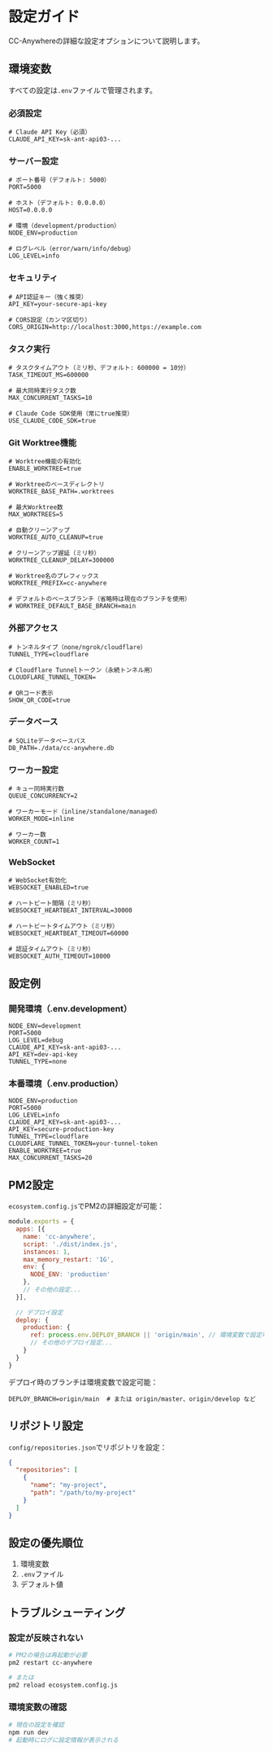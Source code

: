 # 設定ガイド

CC-Anywhereの詳細な設定オプションについて説明します。

## 環境変数

すべての設定は`.env`ファイルで管理されます。

### 必須設定

```env
# Claude API Key（必須）
CLAUDE_API_KEY=sk-ant-api03-...
```

### サーバー設定

```env
# ポート番号（デフォルト: 5000）
PORT=5000

# ホスト（デフォルト: 0.0.0.0）
HOST=0.0.0.0

# 環境（development/production）
NODE_ENV=production

# ログレベル（error/warn/info/debug）
LOG_LEVEL=info
```

### セキュリティ

```env
# API認証キー（強く推奨）
API_KEY=your-secure-api-key

# CORS設定（カンマ区切り）
CORS_ORIGIN=http://localhost:3000,https://example.com
```

### タスク実行

```env
# タスクタイムアウト（ミリ秒、デフォルト: 600000 = 10分）
TASK_TIMEOUT_MS=600000

# 最大同時実行タスク数
MAX_CONCURRENT_TASKS=10

# Claude Code SDK使用（常にtrue推奨）
USE_CLAUDE_CODE_SDK=true
```

### Git Worktree機能

```env
# Worktree機能の有効化
ENABLE_WORKTREE=true

# Worktreeのベースディレクトリ
WORKTREE_BASE_PATH=.worktrees

# 最大Worktree数
MAX_WORKTREES=5

# 自動クリーンアップ
WORKTREE_AUTO_CLEANUP=true

# クリーンアップ遅延（ミリ秒）
WORKTREE_CLEANUP_DELAY=300000

# Worktree名のプレフィックス
WORKTREE_PREFIX=cc-anywhere

# デフォルトのベースブランチ（省略時は現在のブランチを使用）
# WORKTREE_DEFAULT_BASE_BRANCH=main
```

### 外部アクセス

```env
# トンネルタイプ（none/ngrok/cloudflare）
TUNNEL_TYPE=cloudflare

# Cloudflare Tunnelトークン（永続トンネル用）
CLOUDFLARE_TUNNEL_TOKEN=

# QRコード表示
SHOW_QR_CODE=true
```

### データベース

```env
# SQLiteデータベースパス
DB_PATH=./data/cc-anywhere.db
```

### ワーカー設定

```env
# キュー同時実行数
QUEUE_CONCURRENCY=2

# ワーカーモード（inline/standalone/managed）
WORKER_MODE=inline

# ワーカー数
WORKER_COUNT=1
```

### WebSocket

```env
# WebSocket有効化
WEBSOCKET_ENABLED=true

# ハートビート間隔（ミリ秒）
WEBSOCKET_HEARTBEAT_INTERVAL=30000

# ハートビートタイムアウト（ミリ秒）
WEBSOCKET_HEARTBEAT_TIMEOUT=60000

# 認証タイムアウト（ミリ秒）
WEBSOCKET_AUTH_TIMEOUT=10000
```

## 設定例

### 開発環境（.env.development）

```env
NODE_ENV=development
PORT=5000
LOG_LEVEL=debug
CLAUDE_API_KEY=sk-ant-api03-...
API_KEY=dev-api-key
TUNNEL_TYPE=none
```

### 本番環境（.env.production）

```env
NODE_ENV=production
PORT=5000
LOG_LEVEL=info
CLAUDE_API_KEY=sk-ant-api03-...
API_KEY=secure-production-key
TUNNEL_TYPE=cloudflare
CLOUDFLARE_TUNNEL_TOKEN=your-tunnel-token
ENABLE_WORKTREE=true
MAX_CONCURRENT_TASKS=20
```

## PM2設定

`ecosystem.config.js`でPM2の詳細設定が可能：

```javascript
module.exports = {
  apps: [{
    name: 'cc-anywhere',
    script: './dist/index.js',
    instances: 1,
    max_memory_restart: '1G',
    env: {
      NODE_ENV: 'production'
    },
    // その他の設定...
  }],
  
  // デプロイ設定
  deploy: {
    production: {
      ref: process.env.DEPLOY_BRANCH || 'origin/main', // 環境変数で設定可能
      // その他のデプロイ設定...
    }
  }
}
```

デプロイ時のブランチは環境変数で設定可能：
```env
DEPLOY_BRANCH=origin/main  # または origin/master、origin/develop など
```

## リポジトリ設定

`config/repositories.json`でリポジトリを設定：

```json
{
  "repositories": [
    {
      "name": "my-project",
      "path": "/path/to/my-project"
    }
  ]
}
```

## 設定の優先順位

1. 環境変数
2. `.env`ファイル
3. デフォルト値

## トラブルシューティング

### 設定が反映されない

```bash
# PM2の場合は再起動が必要
pm2 restart cc-anywhere

# または
pm2 reload ecosystem.config.js
```

### 環境変数の確認

```bash
# 現在の設定を確認
npm run dev
# 起動時にログに設定情報が表示される
```